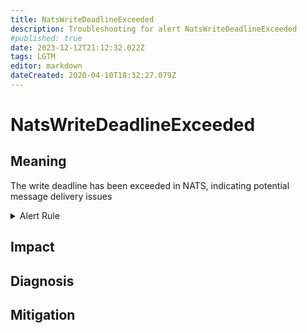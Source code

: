 ```yaml
---
title: NatsWriteDeadlineExceeded
description: Troubleshooting for alert NatsWriteDeadlineExceeded
#published: true
date: 2023-12-12T21:12:32.022Z
tags: LGTM
editor: markdown
dateCreated: 2020-04-10T18:32:27.079Z
---
```


# NatsWriteDeadlineExceeded

## Meaning
[//]: # "Short paragraph that explains what the alert means"
The write deadline has been exceeded in NATS, indicating potential message delivery issues

<details>
  <summary>Alert Rule</summary>

  ```yaml
alert: NatsWriteDeadlineExceeded
expr: gnatsd_varz_write_deadline > 10
for: 5m
labels:
    severity: critical
annotations:
    summary: Nats write deadline exceeded (instance {{ $labels.instance }})
    description: |-
        The write deadline has been exceeded in NATS, indicating potential message delivery issues
          VALUE = {{ $value }}
          LABELS = {{ $labels }}
    runbook: https://github.com/srerun/prometheus-alerts/content/runbooks/NatsWriteDeadlineExceeded

  ```
</details>


## Impact
[//]: # "What could / will happen if the alert is not addressed"



## Diagnosis
[//]: # "Steps to take to identify the cause of the problem"



## Mitigation
[//]: # "The steps necessary to resolve the alert"

